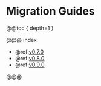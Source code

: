 # Migration Guides

@@toc { depth=1 }

@@@ index

* @ref:[v0.7.0](v0.7.0-Migration-Guide.md)
* @ref:[v0.8.0](v0.8.0-Migration-Guide.md)
* @ref:[v0.9.0](v0.9.0-Migration-Guide.md)

@@@
